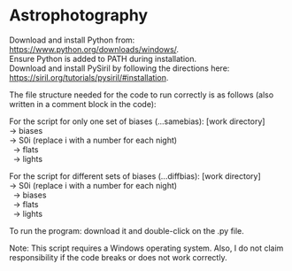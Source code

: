 # Astrophotography
Download and install Python from: https://www.python.org/downloads/windows/.  
Ensure Python is added to PATH during installation.  
Download and install PySiril by following the directions here: https://siril.org/tutorials/pysiril/#installation.  

The file structure needed for the code to run correctly is as follows (also written in a comment block in the code):  

For the script for only one set of biases (...samebias):
[work directory]  
-> biases  
-> S0i (replace i with a number for each night)  
&ensp;-> flats  
&ensp;-> lights  

For the script for different sets of biases (...diffbias):
[work directory]  
-> S0i (replace i with a number for each night)  
&ensp;-> biases  
&ensp;-> flats  
&ensp;-> lights  
  
To run the program: download it and double-click on the .py file.

Note: This script requires a Windows operating system. Also, I do not claim responsibility if the code breaks or does not work correctly.

